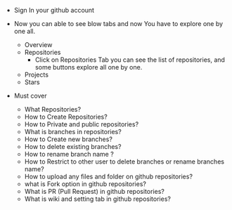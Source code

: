- Sign In your github account
- Now you can able to see blow tabs and now You have to explore one by one all.
  - Overview
  - Repositories
    - Click on Repositories Tab you can see the list of repositories, and some buttons explore all one by one. 
  - Projects
  - Stars

- Must cover
  - What Repositories?
  - How to Create Repositories?
  - How to Private and public repositories?
  - What is branches in repositories?
  - How to Create new branches?
  - How to delete existing branches?
  - How to rename branch name ?
  - How to Restrict to other user to delete branches or rename branches name?
  - How to upload any files and folder on github repositories?
  - what is Fork option in github repositories?
  - What is PR (Pull Request) in github repositories?
  - What is wiki and setting tab in github repositories?


